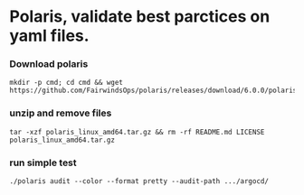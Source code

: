 # Polaris, validate best parctices on yaml files. 


### Download polaris
	mkdir -p cmd; cd cmd && wget https://github.com/FairwindsOps/polaris/releases/download/6.0.0/polaris_linux_amd64.tar.gz
	
### unzip and remove files 
	tar -xzf polaris_linux_amd64.tar.gz && rm -rf README.md LICENSE polaris_linux_amd64.tar.gz

### run simple test
	./polaris audit --color --format pretty --audit-path .../argocd/
